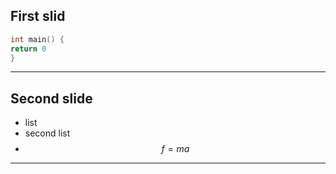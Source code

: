 First slid
---
```cpp
int main() {
return 0
}
```

---

Second slide
---
- list 
- second list
- $$f = ma $$

---